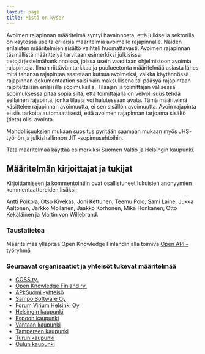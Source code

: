 ```yaml
---
layout: page
title: Mistä on kyse?
---
```


Avoimen rajapinnan määritelmä syntyi havainnosta, että julkisella sektorilla on käytössä useita erilaisia määritelmiä avoimelle rajapinnalle. Näiden erilaisten määritelmien sisältö vaihteli huomattavasti. Avoimen rajapinnan täsmällistä määrittelyä tarvitaan esimerkiksi julkisissa tietojärjestelmähankinnoissa, joissa usein vaaditaan ohjelmistoon avoimia rajapintoja. Ilman riittävän tarkkaa ja puolueetonta määritelmää asiasta lähes mitä tahansa rajapintaa saatetaan kutsua avoimeksi, vaikka käytännössä rajapinnan dokumentaation saisi vain maksullisena tai pääsyä rajapintaan rajoitettaisiin erilaisilla sopimuksilla. Tilaajan ja toimittajan välisessä sopimuksessa pitää sopia siitä, että toimittajalla on velvollisuus tehdä sellainen rajapinta, jonka tilaaja voi halutessaan avata. Tämä määritelmä käsittelee rajapinnan avoimuutta, ei sen sisällön avoimuutta. Avoin rajapinta ei siis tarkoita automaattisesti, että avoimen rajapinnan tarjoama sisältö (tieto) olisi avointa.

Mahdollisuuksien mukaan suositus pyritään saamaan mukaan myös JHS-työhön ja julkishallinnon JIT -sopimusehtoihin.

Tätä määritelmää käyttää esimerkiksi Suomen Valtio ja Helsingin kaupunki.


## Määritelmän kirjoittajat ja tukijat

Kirjoittamiseen ja kommentointiin ovat osallistuneet
lukuisien anonyymien kommentaattoreiden lisäksi:

Antti Poikola, Otso Kivekäs, Joni Kettunen, Teemu Polo, Sami Laine, Jukka Aaltonen, Jarkko Moilanen, Jaakko Korhonen, Mika Honkanen, Otto Kekäläinen ja Martin von Willebrand.


### Taustatietoa
Määritelmää ylläpitää Open Knowledge Finlandin alla toimiva [Open API –työryhmä](http://fi.okfn.org/wg/open-api/)


### Seuraavat organisaatiot ja yhteisöt tukevat määritelmää

- [COSS ry.](http://coss.fi/)
- [Open Knowledge Finland ry.](http://fi.okfn.org/)
- [API:Suomi -yhteisö](http://apisuomi.fi/)
- [Sampo Software Oy](http://samposoftware.com/)
- [Forum Virium Helsinki Oy](http://www.forumvirium.fi/)
- [Helsingin kaupunki](http://www.hel.fi/)
- [Espoon kaupunki](http://www.espoo.fi)
- [Vantaan kaupunki](http://www.vantaa.fi)
- [Tampereen kaupunki](http://www.tampere.fi)
- [Turun kaupunki](http://www.turku.fi)
- [Oulun kaupunki](http://www.oulu.fi)
